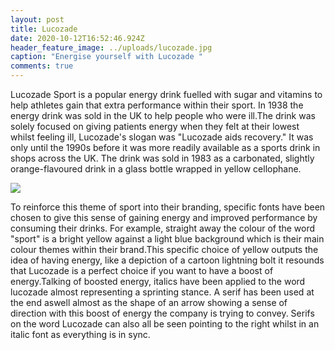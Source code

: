 ```yaml
---
layout: post
title: Lucozade
date: 2020-10-12T16:52:46.924Z
header_feature_image: ../uploads/lucozade.jpg
caption: "Energise yourself with Lucozade "
comments: true
---
```

Lucozade Sport is a popular energy drink fuelled with sugar and vitamins to help athletes gain that extra performance within their sport. In 1938 the energy drink was sold in the UK to help people who were ill.The drink was solely focused on giving patients energy when they felt at their lowest whilst feeling ill, Lucozade's slogan was "Lucozade aids recovery." It was only until the 1990s before it was more readily available as a sports drink in shops across the UK. The drink was sold in 1983 as a carbonated, slightly orange-flavoured drink in a glass bottle wrapped in yellow cellophane.

![](../uploads/lucozade-1-.jpg)

To reinforce this theme of sport into their branding, specific fonts have been chosen to give this sense of gaining energy and improved performance by consuming their drinks. For example, straight away the colour of the word "sport" is a bright yellow against a light blue background which is their main colour themes within their brand.This specific choice of yellow outputs the idea of having energy, like a depiction of a cartoon lightning bolt it resounds that Lucozade is a perfect choice if you want to have a boost of energy.Talking of boosted energy, italics have been applied to the word lucozade almost representing a sprinting stance. A serif has been used at the end aswell almost as the shape of an arrow showing a sense of direction with this boost of energy the company is trying to convey. Serifs on the word Lucozade can also all be seen pointing to the right whilst in an italic font as everything is in sync.